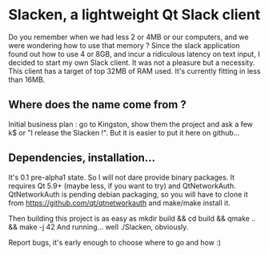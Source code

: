 Slacken, a lightweight Qt Slack client
======================================

Do you remember when we had less 2 or 4MB or our computers, and we were wondering how to use that memory ?
Since the slack application found out how to use 4 or 8GB, and incur a ridiculous latency on text input, I decided to start my own Slack client. It was not a pleasure but a necessity.
This client has a target of top 32MB of RAM used. It's currently fitting in less than 16MB.


Where does the name come from ?
-------------------------------

Initial business plan : go to Kingston, show them the project and ask a few k$ or "I release the Slacken !".
But it is easier to put it here on github...


Dependencies, installation...
-----------------------------

It's 0.1 pre-alpha1 state. So I will not dare provide binary packages. It requires Qt 5.9+ (maybe less, if you want to try) and QtNetworkAuth.
QtNetworkAuth is pending debian packaging, so you will have to clone it from https://github.com/qt/qtnetworkauth and make/make install it.

Then building this project is as easy as mkdir build && cd build && qmake .. && make -j 42
And running... well ./Slacken, obviously.

Report bugs, it's early enough to choose where to go and how :)

